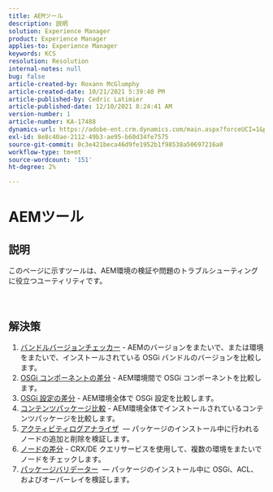 ```yaml
---
title: AEMツール
description: 説明
solution: Experience Manager
product: Experience Manager
applies-to: Experience Manager
keywords: KCS
resolution: Resolution
internal-notes: null
bug: false
article-created-by: Roxann McGlumphy
article-created-date: 10/21/2021 5:39:40 PM
article-published-by: Cedric Latimier
article-published-date: 12/10/2021 8:24:41 AM
version-number: 1
article-number: KA-17488
dynamics-url: https://adobe-ent.crm.dynamics.com/main.aspx?forceUCI=1&pagetype=entityrecord&etn=knowledgearticle&id=37f882db-9532-ec11-b6e5-000d3a5ba97a
exl-id: 8e8c40ae-2112-49b3-ae95-b60d34fe7575
source-git-commit: 0c3e421beca46d9fe1952b1f98538a50697216a0
workflow-type: tm+mt
source-wordcount: '151'
ht-degree: 2%

---
```


# AEMツール

## 説明

このページに示すツールは、AEM環境の検証や問題のトラブルシューティングに役立つユーティリティです。<br><br><br>

## 解決策


1. [バンドルバージョンチェッカー](https://helpx.adobe.com/experience-manager/kb/tools/bundle-version-checker.html) - AEMのバージョンをまたいで、または環境をまたいで、インストールされている OSGi バンドルのバージョンを比較します。
2. [OSGi コンポーネントの差分](https://helpx.adobe.com/experience-manager/kb/tools/osgi-component-diff.html) - AEM環境間で OSGi コンポーネントを比較します。
3. [OSGi 設定の差分](https://helpx.adobe.com/experience-manager/kb/tools/osgi-configuration-diff.html) - AEM環境全体で OSGi 設定を比較します。
4. [コンテンツパッケージ比較](https://helpx.adobe.com/experience-manager/kb/tools/content-package-comparator.html) - AEM環境全体でインストールされているコンテンツパッケージを比較します。
5. [アクティビティログアナライザ](https://helpx.adobe.com/experience-manager/kb/tools/activity-log-analyzer.html)  — パッケージのインストール中に行われるノードの追加と削除を検証します。
6. [ノードの差分](https://helpx.adobe.com/experience-manager/kb/tools/aem-node-diff.html) - CRX/DE クエリサービスを使用して、複数の環境をまたいでノードをチェックします。
7. [パッケージバリデーター](https://helpx.adobe.com/experience-manager/6-4/sites/administering/using/package-manager.html#ValidatingPackages)  — パッケージのインストール中に OSGi、ACL、およびオーバーレイを検証します。
